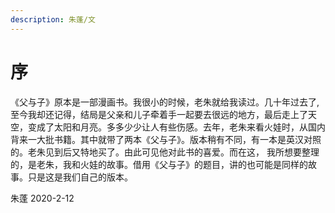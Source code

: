 ```yaml
---
description: 朱蓬/文
---
```


# 序

《父与子》原本是一部漫画书。我很小的时候，老朱就给我读过。几十年过去了, 至今我却还记得，结局是父亲和儿子牵着手一起要去很远的地方，最后走上了天空，变成了太阳和月亮。多多少少让人有些伤感。去年，老朱来看火娃时，从国内背来一大批书籍。其中就带了两本《父与子》。版本稍有不同，有一本是英汉对照的。老朱见到后又特地买了。由此可见他对此书的喜爱。而在这， 我所想要整理的，是老朱，我和火娃的故事。借用《父与子》的题目，讲的也可能是同样的故事。只是这是我们自己的版本。

朱蓬 2020-2-12

